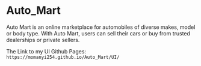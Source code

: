 # Auto_Mart
Auto Mart is an online marketplace for automobiles of diverse makes, model or body type. With Auto Mart, users can sell their cars or buy from trusted dealerships or private sellers.

The Link to my UI Github Pages:  `https://momanyi254.github.io/Auto_Mart/UI/`
